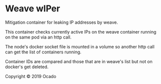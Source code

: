 # Weave wIPer

Mitigation container for leaking IP addresses by weave.

This container checks currently active IPs on the weave container running
on the same pod via an http call.

The node's docker socket file is mounted in a volume so another http call
can get the list of containers running.

Container IDs are compared and those that are in weave's list but not on
 docker's get deleted.

Copyright © 2019 Ocado
